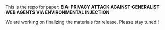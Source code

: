 This is the repo for paper:
**EIA: PRIVACY ATTACK AGAINST GENERALIST WEB AGENTS VIA ENVIRONMENTAL INJECTION**

We are working on finalizing the materials for release. Please stay tuned!!
